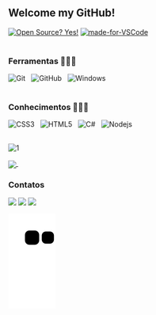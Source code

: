 ## Welcome my GitHub!
[![Open Source? Yes!](https://badgen.net/badge/Open%20Source%20%3F/Yes%21/blue?icon=github)](https://github.com/vitgmcorrea")
[![made-for-VSCode](https://img.shields.io/badge/Made%20for-VSCode-1f425f.svg)](https://code.visualstudio.com/)
<br>
<br>
### Ferramentas 👩🏻‍💻
![Git](https://img.shields.io/badge/-git-black?style=for-the-badge&logo=Git) &nbsp;
![GitHub](https://img.shields.io/badge/github-%23121011.svg?logo=github&logoColor=white&style=for-the-badge) &nbsp;
![Windows](https://img.shields.io/badge/-Windows-00ADEF?style=for-the-badge&logo=windows&logoColor=white) &nbsp;
<br>
<br>
### Conhecimentos 👩🏻‍💻
![CSS3](https://img.shields.io/badge/CSS3-1572B6?style=for-the-badge&logo=css3&logoColor=white) &nbsp;
![HTML5](https://img.shields.io/badge/HTML5-E34F26?style=for-the-badge&logo=html5&logoColor=white) &nbsp;
![C#](https://img.shields.io/badge/c%23-%23239120.svg?style=for-the-badge&logo=c-sharp&logoColor=white) &nbsp;
![Nodejs](https://img.shields.io/badge/-Nodejs-black?style=for-the-badge&logo=Node.js) &nbsp;
<br>
<br>


![1](https://github-readme-stats.vercel.app/api/top-langs/?username=vitgmcorrea&theme=synthwave)

<a href="https://github.com/anuraghazra/github-readme-stats">
  <img align="center" width='40%' src="https://github-readme-stats.vercel.app/api?username=vitgmcorrea&show_icons=true&theme=synthwave" />
</a> &nbsp; 
  
 ### Contatos
 
<div> 
  <a href="https://www.instagram.com/vitmaffei_/" target="_blank"><img src="https://img.shields.io/badge/-Instagram-%23E4405F?style=for-the-badge&logo=instagram&logoColor=white" target="_blank"></a>
  <a href = "mailto:vizs.contato@gmail.com"><img src="https://img.shields.io/badge/-Gmail-%23333?style=for-the-badge&logo=gmail&logoColor=white" target="_blank"></a>
  <a href="https://www.linkedin.com/in/vitoriagabriellati/" target="_blank"><img src="https://img.shields.io/badge/-LinkedIn-%230077B5?style=for-the-badge&logo=linkedin&logoColor=white" target="_blank"></a> 


  
  ![Snake animation](https://raw.githubusercontent.com/rafaballerini/rafaballerini/7341f1caf42a8679341bc22235c1e95b9288b76c/github-contribution-grid-snake.svg)
 
</div>
